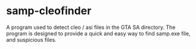 # samp-cleofinder
  A program used to detect cleo / asi files in the GTA SA directory. The program is designed to provide a quick and easy way to find samp.exe file, and suspicious files.
